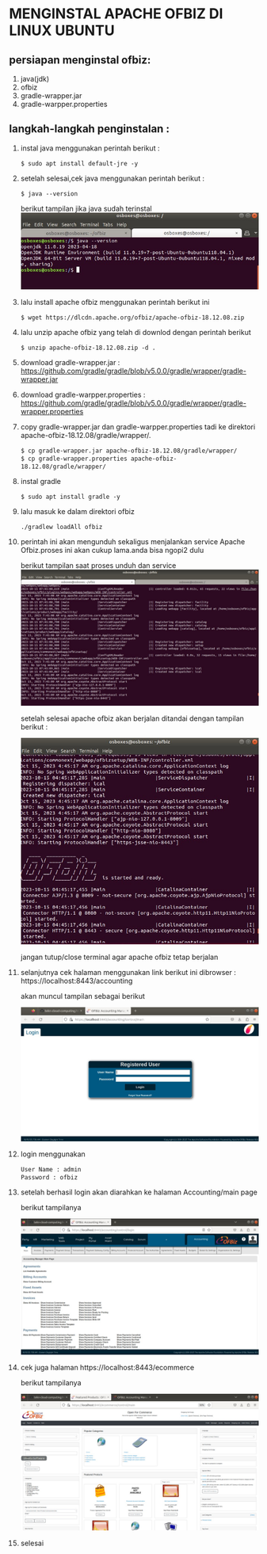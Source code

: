 
# MENGINSTAL APACHE OFBIZ DI LINUX UBUNTU

## persiapan menginstal ofbiz:
1. java(jdk)
2. ofbiz
3. gradle-wrapper.jar
4. gradle-warpper.properties

## langkah-langkah penginstalan :
1. instal java menggunakan perintah berikut :
   ```
   $ sudo apt install default-jre -y
   ```
2. setelah selesai,cek java menggunakan perintah berikut :
   ```
   $ java --version
   ```
   berikut tampilan jika java sudah terinstal
   ![perintah java --version](./tampilan-java-version.jpg)

3. lalu install apache ofbiz menggunakan perintah berikut ini
   ```
   $ wget https://dlcdn.apache.org/ofbiz/apache-ofbiz-18.12.08.zip
   ```

4. lalu unzip apache ofbiz yang telah di downlod dengan perintah berikut
   ```
   $ unzip apache-ofbiz-18.12.08.zip -d .
   ```

5. download gradle-wrapper.jar : https://github.com/gradle/gradle/blob/v5.0.0/gradle/wrapper/gradle-wrapper.jar
6. download gradle-warpper.properties : https://github.com/gradle/gradle/blob/v5.0.0/gradle/wrapper/gradle-wrapper.properties

7. copy gradle-wrapper.jar dan gradle-warpper.properties tadi ke direktori apache-ofbiz-18.12.08/gradle/wrapper/.
   ```
   $ cp gradle-wrapper.jar apache-ofbiz-18.12.08/gradle/wrapper/
   $ cp gradle-wrapper.properties apache-ofbiz-18.12.08/gradle/wrapper/
   ```

8. instal gradle
   ```
   $ sudo apt install gradle -y
   ```

9. lalu masuk ke dalam direktori ofbiz
   ```
   ./gradlew loadAll ofbiz
   ```

10. perintah ini akan mengunduh sekaligus menjalankan service Apache Ofbiz.proses ini akan cukup lama.anda bisa ngopi2 dulu

    berikut tampilan saat proses unduh dan service
    ![tampilan unduh dan service](./tampilan-terminal-proses.jpg)

    setelah selesai apache ofbiz akan berjalan ditandai dengan tampilan berikut :

    ![tampilan ofbiz berjalan pada terminal](./tampilan-terminal-jika-selesai.jpg)

    jangan tutup/close terminal agar apache ofbiz tetap berjalan

11. selanjutnya cek halaman menggunakan link berikut ini dibrowser : https://localhost:8443/accounting

    akan muncul tampilan sebagai berikut

    ![tampilan login](./tampilan-localhost.jpg)

12. login menggunakan
    ```
    User Name : admin
    Password : ofbiz
    ```

13. setelah berhasil login akan diarahkan ke halaman Accounting/main page

    berikut tampilanya

    ![tampilan dashboard ofbiz](./tampilan-dashbord.jpg)

14. cek juga halaman https://localhost:8443/ecommerce

    berikut tampilanya

    ![tampilan ecommerce](./tampilan-ecommerce.jpg)

15. selesai
